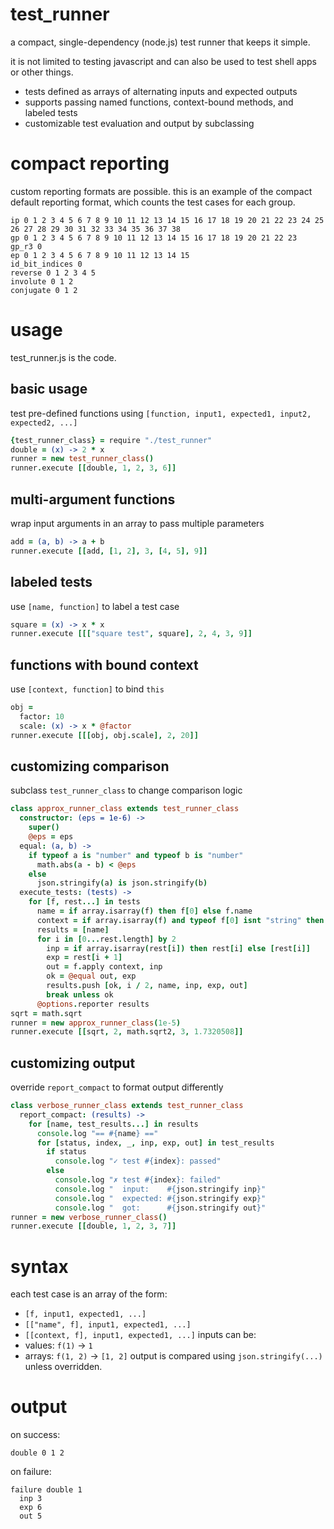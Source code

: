 # test_runner
a compact, single-dependency (node.js) test runner that keeps it simple.

it is not limited to testing javascript and can also be used to test shell apps or other things.

* tests defined as arrays of alternating inputs and expected outputs
* supports passing named functions, context-bound methods, and labeled tests
* customizable test evaluation and output by subclassing

# compact reporting
custom reporting formats are possible. this is an example of the compact default reporting format, which counts the test cases for each group.
```
ip 0 1 2 3 4 5 6 7 8 9 10 11 12 13 14 15 16 17 18 19 20 21 22 23 24 25 26 27 28 29 30 31 32 33 34 35 36 37 38
gp 0 1 2 3 4 5 6 7 8 9 10 11 12 13 14 15 16 17 18 19 20 21 22 23
gp_r3 0
ep 0 1 2 3 4 5 6 7 8 9 10 11 12 13 14 15
id_bit_indices 0
reverse 0 1 2 3 4 5
involute 0 1 2
conjugate 0 1 2
```

# usage
test_runner.js is the code.

## basic usage
test pre-defined functions using `[function, input1, expected1, input2, expected2, ...]`
```coffeescript
{test_runner_class} = require "./test_runner"
double = (x) -> 2 * x
runner = new test_runner_class()
runner.execute [[double, 1, 2, 3, 6]]
```

## multi-argument functions
wrap input arguments in an array to pass multiple parameters
```coffeescript
add = (a, b) -> a + b
runner.execute [[add, [1, 2], 3, [4, 5], 9]]
```

## labeled tests
use `[name, function]` to label a test case
```coffeescript
square = (x) -> x * x
runner.execute [[["square test", square], 2, 4, 3, 9]]
```

## functions with bound context
use `[context, function]` to bind `this`
```coffeescript
obj =
  factor: 10
  scale: (x) -> x * @factor
runner.execute [[[obj, obj.scale], 2, 20]]
```

## customizing comparison
subclass `test_runner_class` to change comparison logic
```coffeescript
class approx_runner_class extends test_runner_class
  constructor: (eps = 1e-6) ->
    super()
    @eps = eps
  equal: (a, b) ->
    if typeof a is "number" and typeof b is "number"
      math.abs(a - b) < @eps
    else
      json.stringify(a) is json.stringify(b)
  execute_tests: (tests) ->
    for [f, rest...] in tests
      name = if array.isarray(f) then f[0] else f.name
      context = if array.isarray(f) and typeof f[0] isnt "string" then f[0] else null
      results = [name]
      for i in [0...rest.length] by 2
        inp = if array.isarray(rest[i]) then rest[i] else [rest[i]]
        exp = rest[i + 1]
        out = f.apply context, inp
        ok = @equal out, exp
        results.push [ok, i / 2, name, inp, exp, out]
        break unless ok
      @options.reporter results
sqrt = math.sqrt
runner = new approx_runner_class(1e-5)
runner.execute [[sqrt, 2, math.sqrt2, 3, 1.7320508]]
```

## customizing output
override `report_compact` to format output differently
```coffeescript
class verbose_runner_class extends test_runner_class
  report_compact: (results) ->
    for [name, test_results...] in results
      console.log "== #{name} =="
      for [status, index, _, inp, exp, out] in test_results
        if status
          console.log "✓ test #{index}: passed"
        else
          console.log "✗ test #{index}: failed"
          console.log "  input:    #{json.stringify inp}"
          console.log "  expected: #{json.stringify exp}"
          console.log "  got:      #{json.stringify out}"
runner = new verbose_runner_class()
runner.execute [[double, 1, 2, 3, 7]]
```

# syntax
each test case is an array of the form:
* `[f, input1, expected1, ...]`
* `[["name", f], input1, expected1, ...]`
* `[[context, f], input1, expected1, ...]`
inputs can be:
* values: `f(1)` -> `1`
* arrays: `f(1, 2)` -> `[1, 2]`
output is compared using `json.stringify(...)` unless overridden.

# output
on success:
```
double 0 1 2
```
on failure:
```
failure double 1
  inp 3
  exp 6
  out 5
```